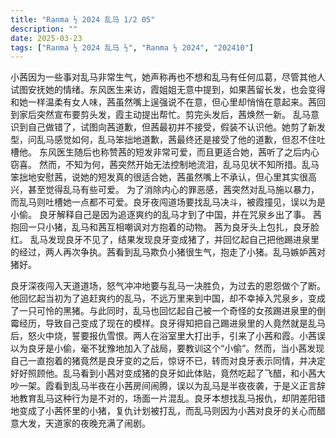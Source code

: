 ```yaml
---
title: "Ranma ½ 2024 乱马 1/2 05"
description: ""
date: 2025-03-23
tags: ["Ranma ½ 2024 乱马 ½", "Ranma ½ 2024", "202410"]
---
```


小茜因为一些事对乱马非常生气，她声称再也不想和乱马有任何瓜葛，尽管其他人试图安抚她的情绪。东风医生来访，霞姐姐无意中提到，如果茜留长发，也会变得和她一样温柔有女人味，茜虽然嘴上逞强说不在意，但心里却悄悄在意起来。茜回到家后突然宣布要剪头发，霞主动提出帮忙。剪完头发后，茜焕然一新。 乱马意识到自己做错了，试图向茜道歉，但茜最初并不接受，假装不认识他。她剪了新发型，问乱马感觉如何，乱马笨拙地道歉，茜最终还是接受了他的道歉，但忍不住吐槽他。 东风医生随后也称赞茜的短发非常可爱，而且更适合她，茜听了之后内心窃喜。 然而，不知为何，茜突然开始无法控制地流泪，乱马见状不知所措。乱马笨拙地安慰茜，说她的短发真的很适合她，茜虽然嘴上不承认，但心里其实很高兴，甚至觉得乱马有些可爱。 为了消除内心的罪恶感，茜突然对乱马施以暴力，而乱马则吐槽她一点都不可爱。良牙夜闯道场要找乱马决斗，被霞撞见，误以为是小偷。 良牙解释自己是因为追逐爽约的乱马才到了中国，并在咒泉乡出了事。 茜抱回一只小猪，乱马和茜互相嘲讽对方抱着的动物。 茜为良牙头上包扎，良牙脸红。 乱马发现良牙不见了，结果发现良牙变成猪了，并回忆起自己把他踢进泉里的经过，两人再次争执。茜看到乱马欺负小猪很生气，抱走了小猪。乱马嫉妒茜对猪好。

良牙深夜闯入天道道场，怒气冲冲地要与乱马一决胜负，为过去的恩怨做个了断。他回忆起当初为了追赶爽约的乱马，不远万里来到中国，却不幸掉入咒泉乡，变成了一只可怜的黑猪。与此同时，乱马也回忆起自己被一个奇怪的女孩踢进泉里的倒霉经历，导致自己变成了现在的模样。良牙得知把自己踢进泉里的人竟然就是乱马后，怒火中烧，誓要报仇雪恨。两人在浴室里大打出手，引来了小茜和霞。小茜误以为良牙是小偷，毫不犹豫地加入了战局，要教训这个“小偷”。然而，当小茜发现自己一直抱着的猪竟然是良牙变的之后，惊讶不已，转而对良牙表示同情，并决定好好照顾他。乱马看到小茜对变成猪的良牙如此体贴，竟然吃起了飞醋，和小茜大吵一架。霞看到乱马半夜在小茜房间闹腾，误以为乱马是半夜夜袭，于是义正言辞地教育乱马这种行为是不对的，场面一片混乱。良牙本想找乱马报仇，却阴差阳错地变成了小茜怀里的小猪，复仇计划被打乱，而乱马则因为小茜对良牙的关心而醋意大发，天道家的夜晚充满了闹剧。